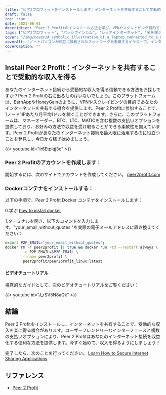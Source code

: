 ```yaml
---
title: "ピア2プロフィットをインストールします：インターネットを共有することで受動的な収入を得る"
draft: false
toc: true
date: 2023-06-01
description: "Peer 2 Profitのインストール方法を学び、VPNやスクレイピング目的でインターネット接続を共有し、IPごとに1ノードあたり平均月収1ドルの受動的収入を得ることを始めましょう。"
tags: ["ピア2プロフィット", "パッシブインカム", "シェアインターネット", "金を稼ぐ", "仮想私設通信網", "こすり", "稼ぐ", "払出オプション", "かわせみ", "BTC", "LTC", "マティック", "Dockerコンテナ", "インストールチュートリアル", "インターネット接続", "収益", "儲け付くで", "オンライン収入", "インターネットでマネタイズ", "在宅で稼ぐ", "ネットワーク共有", "ネットで稼ぐ", "シェアで稼ぐ", "掠めるように稼ぐ", "業績が上がる", "VPNで稼ぐ", "手抜き", "ピア2プロフィットから稼ぐ", "インターネットマネタイゼーション", "パッシブインカムジェネレーション", "ネットワーク共有で稼ぐ"]
cover: "/img/cover/A_symbolic_illustration_of_a_laptop_connected_to_a_network.png"
coverAlt: "ノートパソコンが相互に接続されたネットワークを象徴するイラストで、インターネットを共有して受動的な収入を得るという概念を表現しています。"
coverCaption: ""
---
```


## Install Peer 2 Profit：インターネットを共有することで受動的な収入を得る

あなたのインターネット接続から受動的な収入を得る信頼できる方法をお探しですか？Peer 2 Profitの右に出るものはいないでしょう。このプラットフォームは、EarnAppやHoneyGainのように、VPNやスクレイピングの目的であなたのインターネットを共有する機会を提供します。Peer 2 Profitに参加することで、1ノード1IPあたり月平均1ドルを稼ぐことができます。さらに、このプラットフォームは、マネーオーダー、BTC、LTC、MATICを含む複数の支払いオプションを提供しており、お好みの方法で収益を受け取ることができる柔軟性を備えています。Peer 2 Profitがあなたのインターネット接続を最大限に活用するのに役立つことを発見し、今日から稼ぎ始めましょう。

{{< youtube id="Ir6Etplqj3c" >}}

### Peer 2 Profitのアカウントを作成します：
開始するには、次のサイトでアカウントを作成してください。 [peer2profit.com](https://t.me/peer2profit_app_bot?start=16538445386293aa3aaec4e)

### Dockerコンテナをインストールする：
以下の手順で、Peer 2 Profit Docker コンテナをインストールします：

0.学ぶ [how to install docker](https://simeononsecurity.ch/other/creating-profitable-low-powered-crypto-miners/#installing-docker)

1.ターミナルを開き、以下のコマンドを入力します。"your_email_without_quotes "を実際の電子メールアドレスに置き換えてください：
```bash
export P2P_EMAIL="your_email_without_quotes";
docker rm -f peer2profit || true && docker run -td --restart always \
        -e P2P_EMAIL=$P2P_EMAIL \
        --name peer2profit \
        peer2profit/peer2profit_linux:latest
```

#### ビデオチュートリアル
視覚的なガイドとして、次のビデオチュートリアルをご覧ください：

{{< youtube id="J_rSV5N8aQk" >}}

## 結論
Peer 2 Profitをインストールし、インターネットを共有することで、受動的な収入を楽に得る機会があります。ユーザーフレンドリーなインターフェースと複数の支払いオプションにより、Peer 2 Profitはあなたのインターネット接続を収益化する便利な方法を提供します。今すぐ始めて、収入を得るようにしましょう！

完了したら、次のことを行ってください。 [Learn How to Secure Internet Sharing Applications](https://simeononsecurity.ch/other/how-to-secure-internet-sharing-applications/)

## リファレンス
- [Peer 2 Profit](https://t.me/peer2profit_app_bot?start=16538445386293aa3aaec4e)